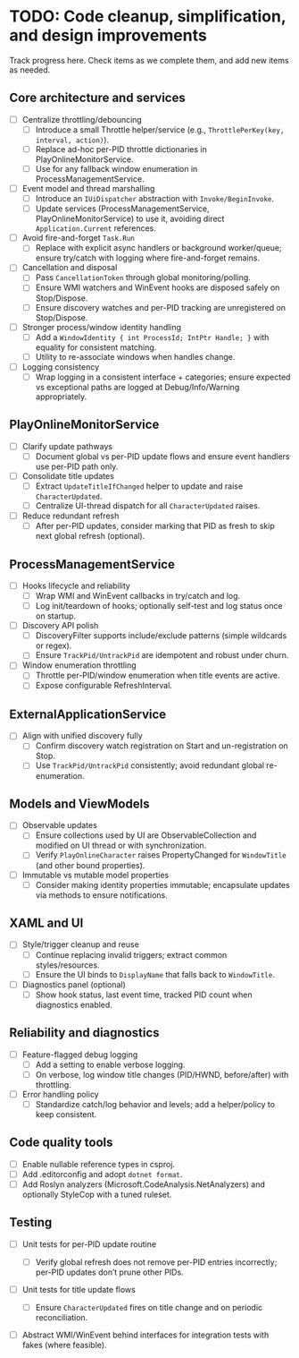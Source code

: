 # TODO: Code cleanup, simplification, and design improvements

Track progress here. Check items as we complete them, and add new items as needed.

## Core architecture and services
- [ ] Centralize throttling/debouncing
  - [ ] Introduce a small Throttle helper/service (e.g., `ThrottlePerKey(key, interval, action)`).
  - [ ] Replace ad-hoc per-PID throttle dictionaries in PlayOnlineMonitorService.
  - [ ] Use for any fallback window enumeration in ProcessManagementService.
- [ ] Event model and thread marshalling
  - [ ] Introduce an `IUiDispatcher` abstraction with `Invoke/BeginInvoke`.
  - [ ] Update services (ProcessManagementService, PlayOnlineMonitorService) to use it, avoiding direct `Application.Current` references.
- [ ] Avoid fire-and-forget `Task.Run`
  - [ ] Replace with explicit async handlers or background worker/queue; ensure try/catch with logging where fire-and-forget remains.
- [ ] Cancellation and disposal
  - [ ] Pass `CancellationToken` through global monitoring/polling.
  - [ ] Ensure WMI watchers and WinEvent hooks are disposed safely on Stop/Dispose.
  - [ ] Ensure discovery watches and per-PID tracking are unregistered on Stop/Dispose.
- [ ] Stronger process/window identity handling
  - [ ] Add a `WindowIdentity { int ProcessId; IntPtr Handle; }` with equality for consistent matching.
  - [ ] Utility to re-associate windows when handles change.
- [ ] Logging consistency
  - [ ] Wrap logging in a consistent interface + categories; ensure expected vs exceptional paths are logged at Debug/Info/Warning appropriately.

## PlayOnlineMonitorService
- [ ] Clarify update pathways
  - [ ] Document global vs per-PID update flows and ensure event handlers use per-PID path only.
- [ ] Consolidate title updates
  - [ ] Extract `UpdateTitleIfChanged` helper to update and raise `CharacterUpdated`.
  - [ ] Centralize UI-thread dispatch for all `CharacterUpdated` raises.
- [ ] Reduce redundant refresh
  - [ ] After per-PID updates, consider marking that PID as fresh to skip next global refresh (optional).

## ProcessManagementService
- [ ] Hooks lifecycle and reliability
  - [ ] Wrap WMI and WinEvent callbacks in try/catch and log.
  - [ ] Log init/teardown of hooks; optionally self-test and log status once on startup.
- [ ] Discovery API polish
  - [ ] DiscoveryFilter supports include/exclude patterns (simple wildcards or regex).
  - [ ] Ensure `TrackPid/UntrackPid` are idempotent and robust under churn.
- [ ] Window enumeration throttling
  - [ ] Throttle per-PID/window enumeration when title events are active.
  - [ ] Expose configurable RefreshInterval.

## ExternalApplicationService
- [ ] Align with unified discovery fully
  - [ ] Confirm discovery watch registration on Start and un-registration on Stop.
  - [ ] Use `TrackPid/UntrackPid` consistently; avoid redundant global re-enumeration.

## Models and ViewModels
- [ ] Observable updates
  - [ ] Ensure collections used by UI are ObservableCollection and modified on UI thread or with synchronization.
  - [ ] Verify `PlayOnlineCharacter` raises PropertyChanged for `WindowTitle` (and other bound properties).
- [ ] Immutable vs mutable model properties
  - [ ] Consider making identity properties immutable; encapsulate updates via methods to ensure notifications.

## XAML and UI
- [ ] Style/trigger cleanup and reuse
  - [ ] Continue replacing invalid triggers; extract common styles/resources.
  - [ ] Ensure the UI binds to `DisplayName` that falls back to `WindowTitle`.
- [ ] Diagnostics panel (optional)
  - [ ] Show hook status, last event time, tracked PID count when diagnostics enabled.

## Reliability and diagnostics
- [ ] Feature-flagged debug logging
  - [ ] Add a setting to enable verbose logging.
  - [ ] On verbose, log window title changes (PID/HWND, before/after) with throttling.
- [ ] Error handling policy
  - [ ] Standardize catch/log behavior and levels; add a helper/policy to keep consistent.

## Code quality tools
- [ ] Enable nullable reference types in csproj.
- [ ] Add .editorconfig and adopt `dotnet format`.
- [ ] Add Roslyn analyzers (Microsoft.CodeAnalysis.NetAnalyzers) and optionally StyleCop with a tuned ruleset.

## Testing
- [ ] Unit tests for per-PID update routine
  - [ ] Verify global refresh does not remove per-PID entries incorrectly; per-PID updates don’t prune other PIDs.
- [ ] Unit tests for title update flows
  - [ ] Ensure `CharacterUpdated` fires on title change and on periodic reconciliation.
- [ ] Abstract WMI/WinEvent behind interfaces for integration tests with fakes (where feasible).

